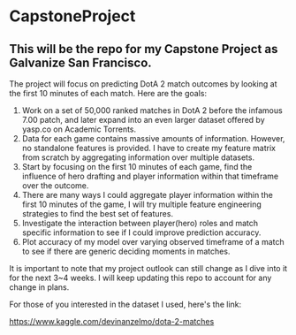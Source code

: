 # CapstoneProject
## This will be the repo for my Capstone Project as Galvanize San Francisco.

The project will focus on predicting DotA 2 match outcomes by looking at the first 10 minutes of each match. Here are the goals:

1. Work on a set of 50,000 ranked matches in DotA 2 before the infamous 7.00 patch, and later expand into an even larger dataset offered by yasp.co on Academic Torrents.
2. Data for each game contains massive amounts of information. However, no standalone features is provided. I have to create my feature matrix from scratch by aggregating information over multiple datasets.
3. Start by focusing on the first 10 minutes of each game, find the influence of hero drafting and player information within that timeframe over the outcome.
4. There are many ways I could aggregate player information within the first 10 minutes of the game, I will try multiple feature engineering strategies to find the best set of features.
5. Investigate the interaction between player(hero) roles and match specific information to see if I could improve prediction accuracy.
6. Plot accuracy of my model over varying observed timeframe of a match to see if there are generic deciding moments in matches. 

It is important to note that my project outlook can still change as I dive into it for the next 3~4 weeks. I will keep updating this repo to account for any change in plans.


For those of you interested in the dataset I used, here's the link:

https://www.kaggle.com/devinanzelmo/dota-2-matches
